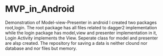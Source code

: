 # MVP_in_Android

Demonstration of Model-view-Presenter in android
I created two packages root,login. The root package has all files related to dagger2 implementation while the login package has model,view and presenter implementation in it,
Login Activity implements the View. Seperate class for model and presenter are alsp created. The repository for saving a data is neither clound nor database and nor files but memory.

